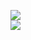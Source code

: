 [![](https://img.shields.io/badge/Made%20With-Github%20Spray-lightgrey.svg?style=for-the-badge&logo=github)](https://github.com/Annihil/github-spray#22888)  
[![](https://i.imgur.com/2DrTn0Z.gif)](https://github.com/Annihil/github-spray)